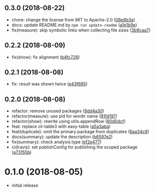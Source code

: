 ## 0.3.0 (2018-08-22)

* chore: change the license from MIT to Apache-2.0 ([08e8b3e](https://github.com/masnagam/npm-diet/commit/08e8b3e))
* docs: update README.md by `npm run update-readme` ([a1e1b9e](https://github.com/masnagam/npm-diet/commit/a1e1b9e))
* fix(measure): skip symbolic links when collecting file sizes ([3b9caa7](https://github.com/masnagam/npm-diet/commit/3b9caa7))



## 0.2.2 (2018-08-09)

* fix(show): fix alignment ([b4fc728](https://github.com/masnagam/npm-diet/commit/b4fc728))

## 0.2.1 (2018-08-08)

* fix: result was shown twice ([e43f685](https://github.com/masnagam/npm-diet/commit/e43f685))

## 0.2.0 (2018-08-08)

* refactor: remove unused packages ([9dd4a30](https://github.com/masnagam/npm-diet/commit/9dd4a30))
* refactor(measure): use pid for wordir name ([91fd197](https://github.com/masnagam/npm-diet/commit/91fd197))
* refactor(show): rewrite using utils.appendRow ([80d0dcf](https://github.com/masnagam/npm-diet/commit/80d0dcf))
* feat: replace cli-table3 with easy-table ([a5a3aba](https://github.com/masnagam/npm-diet/commit/a5a3aba))
* feat(duplicate): omit the primary package from duplicates ([6aa34c9](https://github.com/masnagam/npm-diet/commit/6aa34c9))
* docs(summary): update the description ([b6597e2](https://github.com/masnagam/npm-diet/commit/b6597e2))
* fix(summary): check analysis.type ([ef2e477](https://github.com/masnagam/npm-diet/commit/ef2e477))
* ci(travis): set publishConfig for publishing the scoped package ([a73155b](https://github.com/masnagam/npm-diet/commit/a73155b))

# 0.1.0 (2018-08-05)

* initial release
